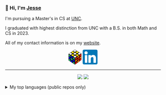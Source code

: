 ### 👋 Hi, I'm [Jesse](https://jessewei.dev)

I'm pursuing a Master's in CS at [UNC](https://unc.edu).

I graduated with highest distinction from UNC with a B.S. in both Math and CS in 2023.

All of my contact information is on my [website](https://jessewei.dev).

<p align="center">
  <a rel="me" href="https://jessewei.dev"><img height=48px src="img/logo_filled_outlined_6.png"></a>
  <a rel="me" href="https://www.linkedin.com/in/jessew13/"><img height=48px src="img/linkedin_logo.jpg"></a>
</p>

---

<p align="center">
  <a href="https://github-readme-stats.vercel.app/api?username=jesse-wei&show_icons=true&title_color=489CD5&icon_color=79ff97&text_color=9f9f9f&bg_color=151515&count_private=true&hide=stars"><img src="https://github-readme-stats.vercel.app/api?username=jesse-wei&show_icons=true&title_color=489CD5&icon_color=79ff97&text_color=9f9f9f&bg_color=151515&count_private=true&hide=stars"></a>
  <a href="https://github-readme-stats-git-master-jesse-wei.vercel.app/api/top-langs/?username=jesse-wei&layout=compact&langs_count=8&hide=VHDL,tcl,Verilog,SystemVerilog,Mathematica,Jupyter%20Notebook"><img height=170px src="https://github-readme-stats-git-master-jesse-wei.vercel.app/api/top-langs/?username=jesse-wei&layout=compact&langs_count=8&hide=VHDL,tcl,Verilog,SystemVerilog,Mathematica,Jupyter%20Notebook"></a>
</p>

<!-- This includes private repos since it uses my own Vercel deployment, which uses a PAT with private repo access. See https://github.com/anuraghazra/github-readme-stats/issues/653 -->
<!-- I hide Verilog, etc. because most of that is boilerplate code given in COMP 541 (private repo) -->
<!-- I hide Jupyter Notebook and Mathematica because a lot of that is boilerplate and the numbers would be inaccurate if included -->

<details>
  <summary>My top languages (public repos only)</summary>

  [![Top languages](https://github-readme-stats.vercel.app/api/top-langs/?username=jesse-wei&layout=compact&langs_count=12)](https://github-readme-stats.vercel.app/api/top-langs/?username=jesse-wei&layout=compact&langs_count=10)

</details>
